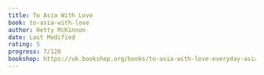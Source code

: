 ```yaml
---
title: To Asia With Love
book: to-asia-with-love
author: Hetty McKinnon
date: Last Modified
rating: 5
progress: 7/120
bookshop: https://uk.bookshop.org/books/to-asia-with-love-everyday-asian-recipes-and-stories-from-the-heart/9783791386836?aid=9613
---
```

